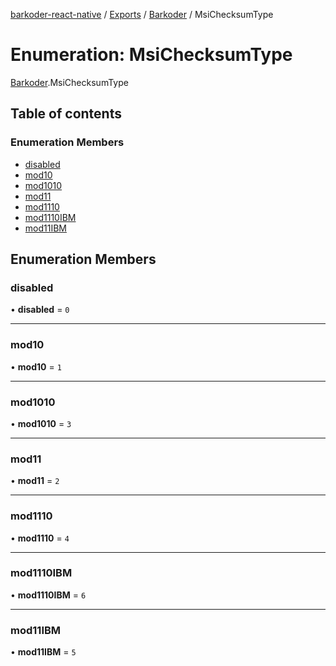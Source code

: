 [barkoder-react-native](../README.md) / [Exports](../modules.md) / [Barkoder](../modules/Barkoder.md) / MsiChecksumType

# Enumeration: MsiChecksumType

[Barkoder](../modules/Barkoder.md).MsiChecksumType

## Table of contents

### Enumeration Members

- [disabled](Barkoder.MsiChecksumType.md#disabled)
- [mod10](Barkoder.MsiChecksumType.md#mod10)
- [mod1010](Barkoder.MsiChecksumType.md#mod1010)
- [mod11](Barkoder.MsiChecksumType.md#mod11)
- [mod1110](Barkoder.MsiChecksumType.md#mod1110)
- [mod1110IBM](Barkoder.MsiChecksumType.md#mod1110ibm)
- [mod11IBM](Barkoder.MsiChecksumType.md#mod11ibm)

## Enumeration Members

### disabled

• **disabled** = ``0``

___

### mod10

• **mod10** = ``1``

___

### mod1010

• **mod1010** = ``3``

___

### mod11

• **mod11** = ``2``

___

### mod1110

• **mod1110** = ``4``

___

### mod1110IBM

• **mod1110IBM** = ``6``

___

### mod11IBM

• **mod11IBM** = ``5``

